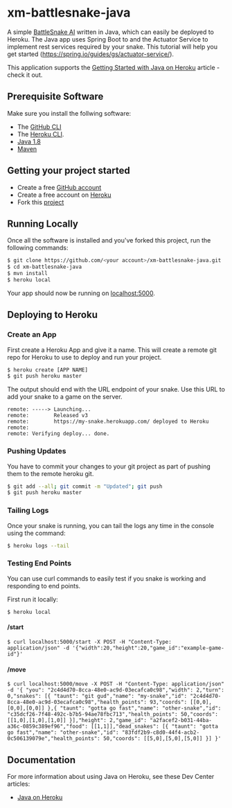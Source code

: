 # xm-battlesnake-java

A simple [BattleSnake AI](http://battlesnake.io) written in Java, which can easily be deployed to Heroku. The Java app uses Spring Boot to and the Actuator Service to implement rest services required by your snake. This tutorial will help you get started (https://spring.io/guides/gs/actuator-service/).

This application supports the [Getting Started with Java on Heroku](https://devcenter.heroku.com/articles/getting-started-with-java) article - check it out.

## Prerequisite Software
Make sure you install the follwing software:
- The [GitHub CLI](https://git-scm.com/downloads)
- The [Heroku CLI](https://cli.heroku.com/).
- [Java 1.8](http://www.oracle.com/technetwork/java/javase/downloads/index.html)
- [Maven](https://maven.apache.org/install.html)

## Getting your project started
- Create a free [GitHub account](https://github.com)
- Create a free account on [Heroku](https://www.heroku.com/)
- Fork this [project](https://github.com/xmatters-tko/xm-battlesnake-java/fork)

## Running Locally
Once all the software is installed and you've forked this project, run the following commands:

```sh
$ git clone https://github.com/<your account>/xm-battlesnake-java.git
$ cd xm-battlesnake-java
$ mvn install
$ heroku local
```

Your app should now be running on [localhost:5000](http://localhost:5000/).


## Deploying to Heroku

### Create an App
First create a Heroku App and give it a name. This will create a remote git repo for Heroku to use to deploy and run your project.
```sh
$ heroku create [APP NAME]
$ git push heroku master
```
The output should end with the URL endpoint of your snake. Use this URL to add your snake to a game on the server.
```
remote: -----> Launching...
remote:        Released v3
remote:        https://my-snake.herokuapp.com/ deployed to Heroku
remote:
remote: Verifying deploy... done.
```


### Pushing Updates
You have to commit your changes to your git project as part of pushing them to the remote heroku git.
```sh
$ git add --all; git commit -m "Updated"; git push
$ git push heroku master
```

### Tailing Logs
Once your snake is running, you can tail the logs any time in the console using the command:
```sh
$ heroku logs --tail
```

### Testing End Points
You can use curl commands to easily test if you snake is working and responding to end points.

First run it locally:
```
$ heroku local
```

#### /start
```
$ curl localhost:5000/start -X POST -H "Content-Type: application/json" -d '{"width":20,"height":20,"game_id":"example-game-id"}'
```

#### /move
```
$ curl localhost:5000/move -X POST -H "Content-Type: application/json" -d '{ "you": "2c4d4d70-8cca-48e0-ac9d-03ecafca0c98","width": 2,"turn": 0,"snakes": [{ "taunt": "git gud","name": "my-snake","id": "2c4d4d70-8cca-48e0-ac9d-03ecafca0c98","health_points": 93,"coords": [[0,0],[0,0],[0,0]] },{ "taunt": "gotta go fast","name": "other-snake","id": "c35dcf26-7f48-492c-b7b5-94ae78fbc713","health_points": 50,"coords": [[1,0],[1,0],[1,0]] }],"height": 2,"game_id": "a2facef2-b031-44ba-a36c-0859c389ef96","food": [[1,1]],"dead_snakes": [{ "taunt": "gotta go fast","name": "other-snake","id": "83fdf2b9-c8d0-44f4-acb2-0c506139079e","health_points": 50,"coords": [[5,0],[5,0],[5,0]] }] }'
```

## Documentation

For more information about using Java on Heroku, see these Dev Center articles:

- [Java on Heroku](https://devcenter.heroku.com/categories/java)
```
